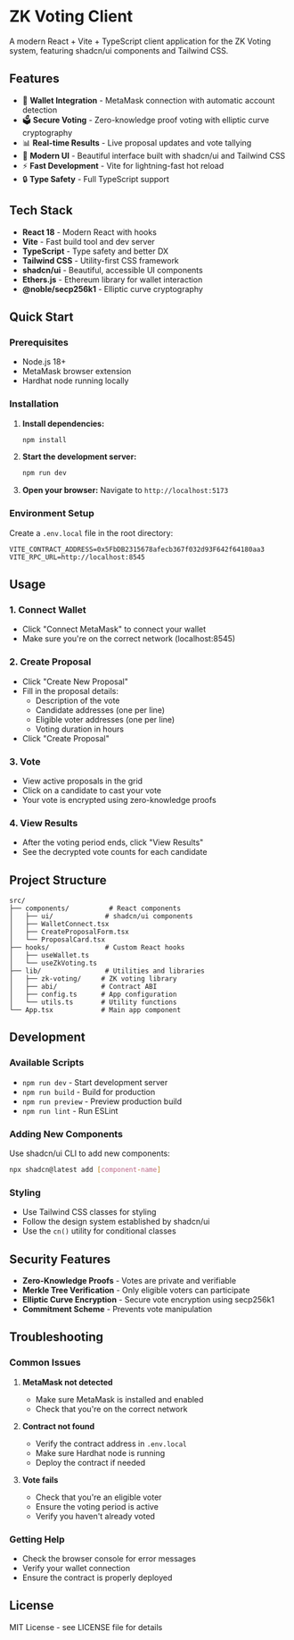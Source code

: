 # ZK Voting Client

A modern React + Vite + TypeScript client application for the ZK Voting system, featuring shadcn/ui components and Tailwind CSS.

## Features

- 🔐 **Wallet Integration** - MetaMask connection with automatic account detection
- 🗳️ **Secure Voting** - Zero-knowledge proof voting with elliptic curve cryptography
- 📊 **Real-time Results** - Live proposal updates and vote tallying
- 🎨 **Modern UI** - Beautiful interface built with shadcn/ui and Tailwind CSS
- ⚡ **Fast Development** - Vite for lightning-fast hot reload
- 🔒 **Type Safety** - Full TypeScript support

## Tech Stack

- **React 18** - Modern React with hooks
- **Vite** - Fast build tool and dev server
- **TypeScript** - Type safety and better DX
- **Tailwind CSS** - Utility-first CSS framework
- **shadcn/ui** - Beautiful, accessible UI components
- **Ethers.js** - Ethereum library for wallet interaction
- **@noble/secp256k1** - Elliptic curve cryptography

## Quick Start

### Prerequisites

- Node.js 18+
- MetaMask browser extension
- Hardhat node running locally

### Installation

1. **Install dependencies:**

   ```bash
   npm install
   ```

2. **Start the development server:**

   ```bash
   npm run dev
   ```

3. **Open your browser:**
   Navigate to `http://localhost:5173`

### Environment Setup

Create a `.env.local` file in the root directory:

```env
VITE_CONTRACT_ADDRESS=0x5FbDB2315678afecb367f032d93F642f64180aa3
VITE_RPC_URL=http://localhost:8545
```

## Usage

### 1. Connect Wallet

- Click "Connect MetaMask" to connect your wallet
- Make sure you're on the correct network (localhost:8545)

### 2. Create Proposal

- Click "Create New Proposal"
- Fill in the proposal details:
  - Description of the vote
  - Candidate addresses (one per line)
  - Eligible voter addresses (one per line)
  - Voting duration in hours
- Click "Create Proposal"

### 3. Vote

- View active proposals in the grid
- Click on a candidate to cast your vote
- Your vote is encrypted using zero-knowledge proofs

### 4. View Results

- After the voting period ends, click "View Results"
- See the decrypted vote counts for each candidate

## Project Structure

```
src/
├── components/          # React components
│   ├── ui/             # shadcn/ui components
│   ├── WalletConnect.tsx
│   ├── CreateProposalForm.tsx
│   └── ProposalCard.tsx
├── hooks/              # Custom React hooks
│   ├── useWallet.ts
│   └── useZkVoting.ts
├── lib/                # Utilities and libraries
│   ├── zk-voting/     # ZK voting library
│   ├── abi/           # Contract ABI
│   ├── config.ts      # App configuration
│   └── utils.ts       # Utility functions
└── App.tsx            # Main app component
```

## Development

### Available Scripts

- `npm run dev` - Start development server
- `npm run build` - Build for production
- `npm run preview` - Preview production build
- `npm run lint` - Run ESLint

### Adding New Components

Use shadcn/ui CLI to add new components:

```bash
npx shadcn@latest add [component-name]
```

### Styling

- Use Tailwind CSS classes for styling
- Follow the design system established by shadcn/ui
- Use the `cn()` utility for conditional classes

## Security Features

- **Zero-Knowledge Proofs** - Votes are private and verifiable
- **Merkle Tree Verification** - Only eligible voters can participate
- **Elliptic Curve Encryption** - Secure vote encryption using secp256k1
- **Commitment Scheme** - Prevents vote manipulation

## Troubleshooting

### Common Issues

1. **MetaMask not detected**

   - Make sure MetaMask is installed and enabled
   - Check that you're on the correct network

2. **Contract not found**

   - Verify the contract address in `.env.local`
   - Make sure Hardhat node is running
   - Deploy the contract if needed

3. **Vote fails**
   - Check that you're an eligible voter
   - Ensure the voting period is active
   - Verify you haven't already voted

### Getting Help

- Check the browser console for error messages
- Verify your wallet connection
- Ensure the contract is properly deployed

## License

MIT License - see LICENSE file for details
